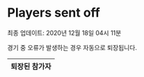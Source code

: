 # Players sent off
최종 업데이트: 2020년 12월 18일 04시 11분


경기 중 오류가 발생하는 경우 자동으로 퇴장됩니다.


| 퇴장된 참가자 |
|:---:|